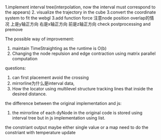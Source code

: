 1.implement interval tree(interpolation, now the interval must correspond to the appears)
2. visualize the trajectory in the cube
3.convert the coordinate system to fit the webgl
3.add function force
注意node position overlap的情况
上是y轴正方向
右是x轴正方向
前是z轴正方向
check postprocessing and premove



The possible way of improvement:
1. maintain TimeStraighting as the runtime is O(b)
2. Changing the node repulsion and edge contraction using matrix parallel computation


questions:
1. can first placement avoid the crossing
2. mirrorline为什么是interval data,
3. How the locator using multilevel structure tracking lines that inside the desired distance.




the difference between the original implementation and js:
1. the mirrorline of each dyNode in the original code is stored using interval tree but in js implementation using list.



the constriant output maybe either single value or a map
need to do the constriant with temperature update
